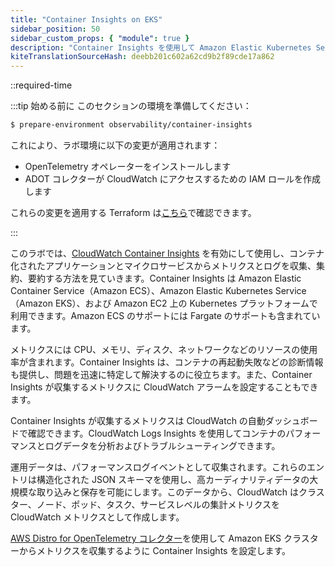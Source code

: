```yaml
---
title: "Container Insights on EKS"
sidebar_position: 50
sidebar_custom_props: { "module": true }
description: "Container Insights を使用して Amazon Elastic Kubernetes Service のワークロードからメトリクスとログを収集、集約、要約します。"
kiteTranslationSourceHash: deebb201c602a62cd9b2f89cde17a862
---
```


::required-time

:::tip 始める前に
このセクションの環境を準備してください：

```bash timeout=300 wait=60 hook=install
$ prepare-environment observability/container-insights
```

これにより、ラボ環境に以下の変更が適用されます：

- OpenTelemetry オペレーターをインストールします
- ADOT コレクターが CloudWatch にアクセスするための IAM ロールを作成します

これらの変更を適用する Terraform は[こちら](https://github.com/VAR::MANIFESTS_OWNER/VAR::MANIFESTS_REPOSITORY/tree/VAR::MANIFESTS_REF/manifests/modules/observability/container-insights/.workshop/terraform)で確認できます。

:::

このラボでは、[CloudWatch Container Insights](https://docs.aws.amazon.com/AmazonCloudWatch/latest/monitoring/ContainerInsights.html) を有効にして使用し、コンテナ化されたアプリケーションとマイクロサービスからメトリクスとログを収集、集約、要約する方法を見ていきます。Container Insights は Amazon Elastic Container Service（Amazon ECS）、Amazon Elastic Kubernetes Service（Amazon EKS）、および Amazon EC2 上の Kubernetes プラットフォームで利用できます。Amazon ECS のサポートには Fargate のサポートも含まれています。

メトリクスには CPU、メモリ、ディスク、ネットワークなどのリソースの使用率が含まれます。Container Insights は、コンテナの再起動失敗などの診断情報も提供し、問題を迅速に特定して解決するのに役立ちます。また、Container Insights が収集するメトリクスに CloudWatch アラームを設定することもできます。

Container Insights が収集するメトリクスは CloudWatch の自動ダッシュボードで確認できます。CloudWatch Logs Insights を使用してコンテナのパフォーマンスとログデータを分析およびトラブルシューティングできます。

運用データは、パフォーマンスログイベントとして収集されます。これらのエントリは構造化された JSON スキーマを使用し、高カーディナリティデータの大規模な取り込みと保存を可能にします。このデータから、CloudWatch はクラスター、ノード、ポッド、タスク、サービスレベルの集計メトリクスを CloudWatch メトリクスとして作成します。

[AWS Distro for OpenTelemetry コレクター](https://aws-otel.github.io/)を使用して Amazon EKS クラスターからメトリクスを収集するように Container Insights を設定します。

